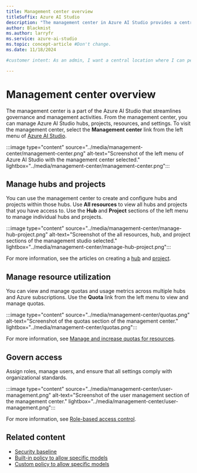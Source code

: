 ```yaml
---
title: Management center overview
titleSuffix: Azure AI Studio
description: "The management center in Azure AI Studio provides a centralized hub for governance and management activities."
author: Blackmist
ms.author: larryfr
ms.service: azure-ai-studio
ms.topic: concept-article #Don't change.
ms.date: 11/18/2024

#customer intent: As an admin, I want a central location where I can perform governance and management activities.

---
```


# Management center overview

The management center is a part of the Azure AI Studio that streamlines governance and management activities. From the management center, you can manage Azure AI Studio hubs, projects, resources, and settings. To visit the management center, select the __Management center__ link from the left menu of [Azure AI Studio](https://ai.azure.com).

:::image type="content" source="../media/management-center/management-center.png" alt-text="Screenshot of the left menu of Azure AI Studio with the management center selected." lightbox="../media/management-center/management-center.png":::

## Manage hubs and projects

You can use the management center to create and configure hubs and projects within those hubs. Use __All resources__ to view all hubs and projects that you have access to. Use the __Hub__ and __Project__ sections of the left menu to manage individual hubs and projects.

:::image type="content" source="../media/management-center/manage-hub-project.png" alt-text="Screenshot of the all resources, hub, and project sections of the management studio selected." lightbox="../media/management-center/manage-hub-project.png":::

For more information, see the articles on creating a [hub](../how-to/create-azure-ai-resource.md#create-a-hub-in-ai-studio) and [project](../how-to/create-projects.md).

## Manage resource utilization

You can view and manage quotas and usage metrics across multiple hubs and Azure subscriptions. Use the __Quota__ link from the left menu to view and manage quotas.

:::image type="content" source="../media/management-center/quotas.png" alt-text="Screenshot of the quotas section of the management center." lightbox="../media/management-center/quotas.png":::

For more information, see [Manage and increase quotas for resources](../how-to/quota.md).

## Govern access

Assign roles, manage users, and ensure that all settings comply with organizational standards.

:::image type="content" source="../media/management-center/user-management.png" alt-text="Screenshot of the user management section of the management center." lightbox="../media/management-center/user-management.png":::

For more information, see [Role-based access control](rbac-ai-studio.md#assigning-roles-in-ai-studio).

## Related content

- [Security baseline](/security/benchmark/azure/baselines/azure-ai-studio-security-baseline)
- [Built-in policy to allow specific models](../how-to/built-in-policy-model-deployment.md)
- [Custom policy to allow specific models](../how-to/custom-policy-model-deployment.md)
